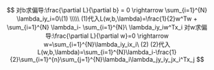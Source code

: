 $$
对b求偏导:\frac{\partial L}{\partial b} = 0 \rightarrow \sum_{i=1}^{N} \lambda_iy_i=0\(1) \\\\\
(1)代入L(w,b,\lambda)=\frac{1}{2}w^Tw + \sum_{i=1}^{N} \lambda_i- \sum_{i=1}^{N}\ \lambda_iy_iw^Tx_i  
对w求偏导:\frac{\partial L}{\partial w}=0 \rightarrow w=\sum_{i=1}^{N}\lambda_iy_ix_i\ (2)  
(2)代入L(w,b,\lambda)=\sum_{i=1}^{N}\lambda_i-\frac{1}{2}\sum_{i=1}^{n}\sum_{j=1}^{N}\lambda_i\lambda_jy_iy_jx_i^Tx_j
$$

